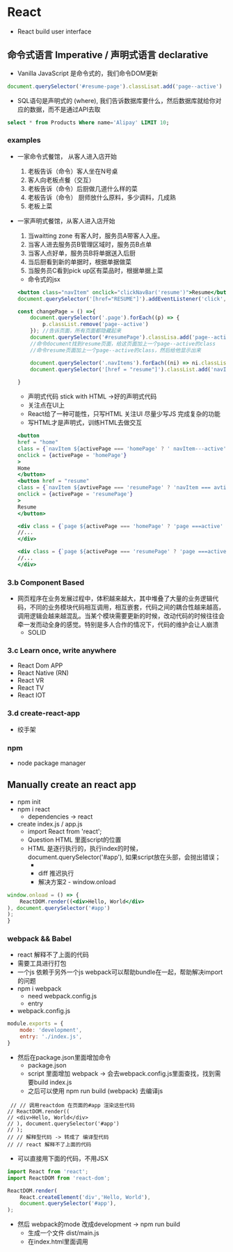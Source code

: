 # React
* React build user interface
## 命令式语言 Imperative / 声明式语言 declarative
* Vanilla JavaScript 是命令式的，我们命令DOM更新
```js
document.querySelector('#resume-page').classLisat.add('page--active')
```
* SQL语句是声明式的 (where), 我们告诉数据库要什么，然后数据库就给你对应的数据，而不是通过API去取
```sql
select * from Products Where name='Alipay' LIMIT 10;
```

### examples
* 一家命令式餐馆， 从客人进入店开始
    1. 老板告诉（命令）客人坐在N号桌
    2. 客人向老板点餐（交互）
    3. 老板告诉（命令）后厨做几道什么样的菜
    4. 老板告诉（命令） 厨师放什么原料，多少调料，几成熟
    5. 老板上菜
* 一家声明式餐馆，从客人进入店开始
    1. 当waitting zone 有客人时，服务员A带客人入座。
    2. 当客人进去服务员B管理区域时，服务员B点单
    3. 当客人点好单，服务员B将单据送入后厨
    4. 当后厨看到新的单据时，根据单据做菜
    5. 当服务员C看到pick up区有菜品时，根据单据上菜

    * 命令式的jsx
    ```jsx
    <button class="navItem" onclick="clickNavBar('resume')">Resume</button>
    document.querySelector('[href="RESUME"]').addEventListener('click',changePage)
    
    const changePage = () =>{
        document.querySelector('.page').forEach((p) => {
            p.classList.remove('page--active')
        }); //告诉页面，所有页面都隐藏起来 
        document.querySelector('#resumePage').classLisa.add('page--active');
        //命令document找到resume页面，给这页面加上一个page--active的class
        //命令resume页面加上一个page--active的class，然后给他显示出来

        document.querySelector('.navItems').forEach((ni) => ni.classList.remove('navItem--active'));
        document.querySelector('[href = "resume"]').classList.add('navItem--active');
        
    }

    ```
    * 声明式代码 stick with HTML ->好的声明式代码
    * 关注点在UI上
    * React给了一种可能性，只写HTML 关注UI 尽量少写JS 完成复杂的功能
    * 写HTML才是声明式，训练HTML去做交互
    ```jsx
    <button
    href = "home"
    class = {`navItem ${activePage === 'homePage' ? ' navItem---active':''}`}
    onclick = {activePage = 'homePage'}
    >
    Home
    </button>
    <button href = "resume"
    class = {`navItem ${avtivePage === 'resumePage' ? 'navItem === avtive': ''}`}
    onclick = {activePage = 'resumePage'}
    >
    Resume
    </button>

    <div class = {`page ${activePage === 'homePage' ? 'page ===active' : ''}`}>
    //...
    </div>

    <div class = {`page ${activePage === 'resumePage' ? 'page ===active' : ''}`}>
    //...
    </div>
    ```



### 3.b Component Based
* 网页程序在业务发展过程中，体积越来越大，其中堆叠了大量的业务逻辑代码，不同的业务模块代码相互调用，相互嵌套，代码之间的耦合性越来越高，调用逻辑会越来越混乱。当某个模块需要更新的时候，改动代码的时候往往会牵一发而动全身的感觉。特别是多人合作的情况下，代码的维护会让人崩溃
    * SOLID

### 3.c Learn once, write anywhere
* React Dom APP
* React Native (RN)
* React VR
* React TV
* React IOT
### 3.d create-react-app
* 绞手架


### npm
* node package manager

## Manually create an react app
* npm init
* npm i react
    * dependencies -> react
* create index.js / app.js
    * import React from 'react';
    * Question HTML 里面script的位置
    * HTML 是逐行执行的，执行index的时候，document.querySelector('#app'), 如果script放在头部，会抛出错误；
        * <script src="index.js" diff></script> 
        * diff 推迟执行
        * 解决方案2 - window.onload

```jsx
window.onload = () => {
    ReactDOM.render((<div>Hello, World</div>
), document.querySelector('#app')
);
}
```
### webpack && Babel
* react 解释不了上面的代码
* 需要工具进行打包
* 一个js 依赖于另外一个js webpack可以帮助bundle在一起，帮助解决import的问题
* npm i webpack
    * need webpack.config.js
    * entry
* webpack.config.js
```js
module.exports = {
    mode: 'development',
    entry: './index.js',
}
```
* 然后在package.json里面增加命令
  * package.json
  * script 里面增加 webpack -> 会去webpack.config.js里面查找，找到需要build index.js
  * 之后可以使用 npm run build (webpack) 去编译js

```JSX
 // // 调用reactdom 在页面的#app 渲染这些代码    
// ReactDOM.render((
// <div>Hello, World</div>
// ), document.querySelector('#app')
// );
// // 解释型代码 -> 转成了 编译型代码
// // react 解释不了上面的代码 
```
*  可以直接用下面的代码，不用JSX
```js
import React from 'react';
import ReactDOM from 'react-dom';

ReactDOM.render(
    React.createElement('div','Hello, World'),
    document.querySelector('#app'),
);
```
* 然后 webpack的mode 改成development -> npm run build
  * 生成一个文件 dist/main.js
  * 在index.html里面调用 <script scr="./dist/main.js">


#### React without JSX
    * React.createElement 
```js
import React from 'react';
import ReactDOM from 'react-dom';

ReactDOM.render(
    React.createElement('div',{
        id:'my-div',
    },[
        React.createElement('p',{},'Hello, World'),
        React.createElement('a',{
            href:'https://google.com',
        },'Google')
    ]),
    document.querySelector('#app'),
);
```
*Question: 上面的Ract.createElement的写法很复杂，如何支持JSX写法，需要babel去编译JSX
#### babel
* babel is a JavaScript compiler.
* npm i -D babel
* babel config file ->
* https://babeljs.io/docs/en/babel-preset-react

```js
module.exports = {
    presets : [
        "@babel/preset-react",
    ]
}
```
* Then tell the webpack about the babel.
* 遇到js* 文件不要打包，把文件load到babel里面，然后让babel/preset-react去编译这些文件
* cannot find the package -> install
*  npm i -D babel-loader
*  npm i -D @babel/core
* 打包之后，在dist/main.js里面编译成了 React.creatElement 的代码
```js
module.exports = {
    mode: 'development',
    entry: './index.js',
    module: {
        rules: [
            {
                test: /\.m?js$/,
                use: {
                    loader: 'babel-loader',
                    options: {
                        presets: ['@babel/preset-react']
                    }
                }
            }
        ]
    }
}
```

### 4.b 第二步： create 静态react页面
#### 4.b.1 JSX
* (JavaScript) extensible (markup) language
* HTML hyper text markup language

* Function component 返回一个 React Component, 这是一种对渲染内容的轻量级描述。大多数的React开发者使用了一种名为“JSX”的特殊语法。
* JSX 可以让你更轻松的书写这些机构，语法'<div/>' 会被babel编译成'React.createElement('div')'.
* JSX 给我们更大的便利维护代码，因为HTML in JS. 但是需要注意的，一些HTML的keywords 在JSX 是不一样的，比如clss
 ```jsx
 //log.js
 import React from 'react';
 const Logo = () => {
    <div className="logo">
        <span className="logo__highlight">Lisa</span>
        <span>GU</span>
    </div>
 }
 export default Logo;
 ```

### Why React is a UI Library?
* 装了react之后，啥也干不了
* React, React DOM, webpack,jsx?,babel (loader core etc)
* React只是众多工具（package）中的一个

## Component based
### 1. 创建一个component ->实现组件化
* 函数返回JSX片段，这就是function component
* 在component里面可以export
* 在其他文件里面，可以import
* 调用的时候，用html的方法调用
#### 使用JSX 组合和渲染自定义的React组件
* 定制的组件名首字母一定要大写
* 为什么要引入React？
* html attrs 的另命名

## 绞手架
* create-reat-app
* 公司里面不会使用create-react-app,自己手写webpack babel.
* 面试的时候，会需要webpack babel. 

#### 使用JSX 组合和渲染自定义的React组件 
 - 定制的组件名首字母一定要大写
 - 为什么要引入react 
 - html attrs 的另命名 

### CommonJs / ESModule(webpack + babel)
    
后端 和前端 
    
## ESModule / CommonJS
| CommonJS(NodeJS nativ support)          | ESModule (webpack+babel)           | 
|-----------------------------------------|------------------------------------|
|const something = require('./something') | import something from './something'| 
| module.export = something               | export default something           |
| module.export = {x,y,z}                 | export const x                     |
|                                         | export const y                     |
    
 
   
